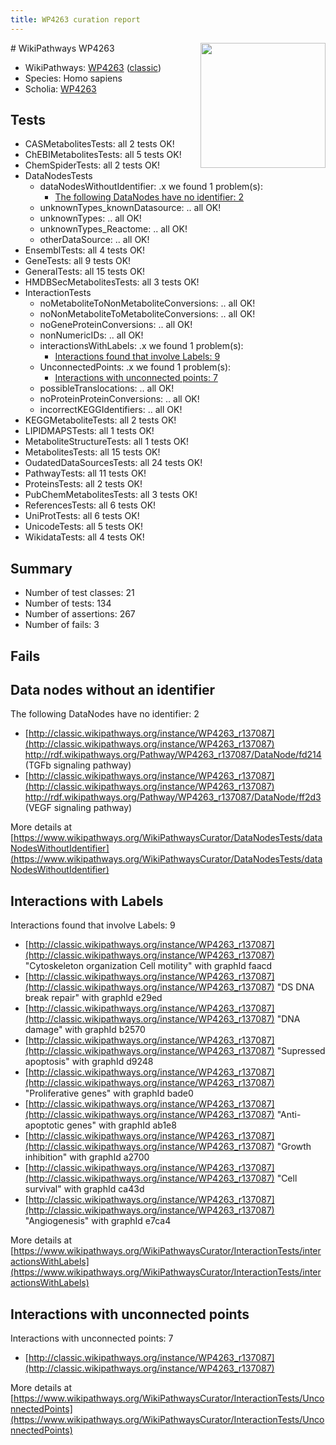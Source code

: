 ```yaml
---
title: WP4263 curation report
---
```


<img style="float: right; width: 200px" src="https://upload.wikimedia.org/wikipedia/commons/thumb/8/83/Wplogo_with_text_500.png/640px-Wplogo_with_text_500.png" />
# WikiPathways WP4263

* WikiPathways: [WP4263](https://wikipathways.org/pathways/WP4263) ([classic](https://classic.wikipathways.org/instance/WP4263))
* Species: Homo sapiens
* Scholia: [WP4263](https://scholia.toolforge.org/wikipathways/WP4263)
## Tests
* CASMetabolitesTests: all 2 tests OK!
* ChEBIMetabolitesTests: all 5 tests OK!
* ChemSpiderTests: all 2 tests OK!
* DataNodesTests
    * dataNodesWithoutIdentifier: .x we found 1 problem(s):
        * [The following DataNodes have no identifier: 2](#d2d32fa1)
    * unknownTypes_knownDatasource: .. all OK!
    * unknownTypes: .. all OK!
    * unknownTypes_Reactome: .. all OK!
    * otherDataSource: .. all OK!
* EnsemblTests: all 4 tests OK!
* GeneTests: all 9 tests OK!
* GeneralTests: all 15 tests OK!
* HMDBSecMetabolitesTests: all 3 tests OK!
* InteractionTests
    * noMetaboliteToNonMetaboliteConversions: .. all OK!
    * noNonMetaboliteToMetaboliteConversions: .. all OK!
    * noGeneProteinConversions: .. all OK!
    * nonNumericIDs: .. all OK!
    * interactionsWithLabels: .x we found 1 problem(s):
        * [Interactions found that involve Labels: 9](#630d2680)
    * UnconnectedPoints: .x we found 1 problem(s):
        * [Interactions with unconnected points: 7](#35a61adf)
    * possibleTranslocations: .. all OK!
    * noProteinProteinConversions: .. all OK!
    * incorrectKEGGIdentifiers: .. all OK!
* KEGGMetaboliteTests: all 2 tests OK!
* LIPIDMAPSTests: all 1 tests OK!
* MetaboliteStructureTests: all 1 tests OK!
* MetabolitesTests: all 15 tests OK!
* OudatedDataSourcesTests: all 24 tests OK!
* PathwayTests: all 11 tests OK!
* ProteinsTests: all 2 tests OK!
* PubChemMetabolitesTests: all 3 tests OK!
* ReferencesTests: all 6 tests OK!
* UniProtTests: all 6 tests OK!
* UnicodeTests: all 5 tests OK!
* WikidataTests: all 4 tests OK!


## Summary

* Number of test classes: 21
* Number of tests: 134
* Number of assertions: 267
* Number of fails: 3

## Fails

<a name="d2d32fa1" />

## Data nodes without an identifier

The following DataNodes have no identifier: 2

* [http://classic.wikipathways.org/instance/WP4263_r137087](http://classic.wikipathways.org/instance/WP4263_r137087) http://rdf.wikipathways.org/Pathway/WP4263_r137087/DataNode/fd214 (TGFb signaling
pathway)
* [http://classic.wikipathways.org/instance/WP4263_r137087](http://classic.wikipathways.org/instance/WP4263_r137087) http://rdf.wikipathways.org/Pathway/WP4263_r137087/DataNode/ff2d3 (VEGF signaling
pathway)


More details at [https://www.wikipathways.org/WikiPathwaysCurator/DataNodesTests/dataNodesWithoutIdentifier](https://www.wikipathways.org/WikiPathwaysCurator/DataNodesTests/dataNodesWithoutIdentifier)

<a name="630d2680" />

## Interactions with Labels

Interactions found that involve Labels: 9

* [http://classic.wikipathways.org/instance/WP4263_r137087](http://classic.wikipathways.org/instance/WP4263_r137087) "Cytoskeleton organization
Cell motility" with graphId faacd
* [http://classic.wikipathways.org/instance/WP4263_r137087](http://classic.wikipathways.org/instance/WP4263_r137087) "DS DNA break repair" with graphId e29ed
* [http://classic.wikipathways.org/instance/WP4263_r137087](http://classic.wikipathways.org/instance/WP4263_r137087) "DNA damage" with graphId b2570
* [http://classic.wikipathways.org/instance/WP4263_r137087](http://classic.wikipathways.org/instance/WP4263_r137087) "Supressed 
apoptosis" with graphId d9248
* [http://classic.wikipathways.org/instance/WP4263_r137087](http://classic.wikipathways.org/instance/WP4263_r137087) "Proliferative genes" with graphId bade0
* [http://classic.wikipathways.org/instance/WP4263_r137087](http://classic.wikipathways.org/instance/WP4263_r137087) "Anti-apoptotic 
genes" with graphId ab1e8
* [http://classic.wikipathways.org/instance/WP4263_r137087](http://classic.wikipathways.org/instance/WP4263_r137087) "Growth inhibition" with graphId a2700
* [http://classic.wikipathways.org/instance/WP4263_r137087](http://classic.wikipathways.org/instance/WP4263_r137087) "Cell survival" with graphId ca43d
* [http://classic.wikipathways.org/instance/WP4263_r137087](http://classic.wikipathways.org/instance/WP4263_r137087) "Angiogenesis" with graphId e7ca4


More details at [https://www.wikipathways.org/WikiPathwaysCurator/InteractionTests/interactionsWithLabels](https://www.wikipathways.org/WikiPathwaysCurator/InteractionTests/interactionsWithLabels)

<a name="35a61adf" />

## Interactions with unconnected points

Interactions with unconnected points: 7

* [http://classic.wikipathways.org/instance/WP4263_r137087](http://classic.wikipathways.org/instance/WP4263_r137087)


More details at [https://www.wikipathways.org/WikiPathwaysCurator/InteractionTests/UnconnectedPoints](https://www.wikipathways.org/WikiPathwaysCurator/InteractionTests/UnconnectedPoints)

